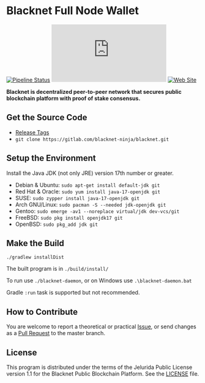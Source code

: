 # Blacknet Full Node Wallet

[![Pipeline Status][]](https://gitlab.com/blacknet-ninja/blacknet/pipelines)
[![Web Chat][]](https://app.element.io/#/room/#blacknet-space:matrix.org)
[![Web Site][]](https://blacknet.ninja)

**Blacknet is decentralized peer-to-peer network that secures public blockchain platform with proof of stake consensus.**

## Get the Source Code

- [Release Tags][]
- `git clone https://gitlab.com/blacknet-ninja/blacknet.git`

## Setup the Environment

Install the Java JDK (not only JRE) version 17th number or greater.

- Debian & Ubuntu: `sudo apt-get install default-jdk git`
- Red Hat & Oracle: `sudo yum install java-17-openjdk git`
- SUSE: `sudo zypper install java-17-openjdk git`
- Arch GNU/Linux: `sudo pacman -S --needed jdk-openjdk git`
- Gentoo: `sudo emerge -av1 --noreplace virtual/jdk dev-vcs/git`
- FreeBSD: `sudo pkg install openjdk17 git`
- OpenBSD: `sudo pkg_add jdk git`

## Make the Build

```
./gradlew installDist
```

The built program is in `./build/install/`

To run use `./blacknet-daemon`, or on Windows use `.\blacknet-daemon.bat`

Gradle `:run` task is supported but not recommended.

## How to Contribute

You are welcome to report a theoretical or practical [Issue][],
or send changes as a [Pull Request][] to the master branch.

## License

This program is distributed under the terms of the Jelurida Public License
version 1.1 for the Blacknet Public Blockchain Platform. See the [LICENSE][] file.

[Issue]: https://gitlab.com/blacknet-ninja/blacknet/issues
[LICENSE]: https://gitlab.com/blacknet-ninja/blacknet/-/blob/master/LICENSE.txt
[Pipeline Status]: https://gitlab.com/blacknet-ninja/blacknet/badges/master/pipeline.svg
[Pull Request]: https://gitlab.com/blacknet-ninja/blacknet/-/merge_requests
[Release Tags]: https://gitlab.com/blacknet-ninja/blacknet/-/tags
[Web Chat]: https://img.shields.io/matrix/blacknet:matrix.org
[Web Site]: https://img.shields.io/website?url=https%3A%2F%2Fblacknet.ninja
